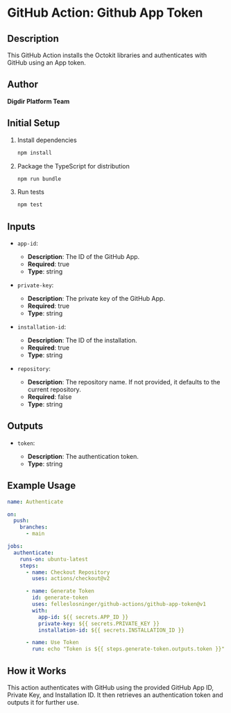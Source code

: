 # GitHub Action: Github App Token

## Description

This GitHub Action installs the Octokit libraries and authenticates with GitHub
using an App token.

## Author

**Digdir Platform Team**

## Initial Setup

1. Install dependencies

   ```bash
   npm install
   ```

1. Package the TypeScript for distribution

   ```bash
   npm run bundle
   ```

1. Run tests

   ```bash
   npm test
   ```

## Inputs

- `app-id`:

  - **Description**: The ID of the GitHub App.
  - **Required**: true
  - **Type**: string

- `private-key`:

  - **Description**: The private key of the GitHub App.
  - **Required**: true
  - **Type**: string

- `installation-id`:

  - **Description**: The ID of the installation.
  - **Required**: true
  - **Type**: string

- `repository`:

  - **Description**: The repository name. If not provided, it defaults to the
    current repository.
  - **Required**: false
  - **Type**: string

## Outputs

- `token`:

  - **Description**: The authentication token.
  - **Type**: string

## Example Usage

```yaml
name: Authenticate

on:
  push:
    branches:
      - main

jobs:
  authenticate:
    runs-on: ubuntu-latest
    steps:
      - name: Checkout Repository
        uses: actions/checkout@v2

      - name: Generate Token
        id: generate-token
        uses: felleslosninger/github-actions/github-app-token@v1
        with:
          app-id: ${{ secrets.APP_ID }}
          private-key: ${{ secrets.PRIVATE_KEY }}
          installation-id: ${{ secrets.INSTALLATION_ID }}

      - name: Use Token
        run: echo "Token is ${{ steps.generate-token.outputs.token }}"
```

## How it Works

This action authenticates with GitHub using the provided GitHub App ID, Private
Key, and Installation ID. It then retrieves an authentication token and outputs
it for further use.
